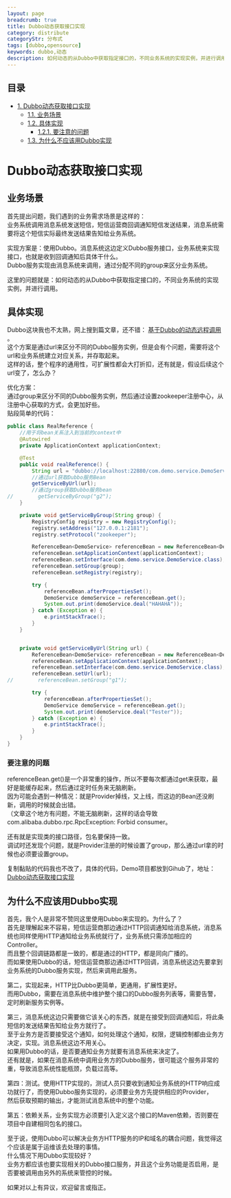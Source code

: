 ```yaml
---
layout: page
breadcrumb: true
title: Dubbo动态获取接口实现
category: distribute
categoryStr: 分布式
tags: [dubbo,opensource]
keywords: dubbo,动态
description: 如何动态的从Dubbo中获取指定接口的，不同业务系统的实现实例，并进行调用。
---
```

<div id="table-of-contents">
<h2>目录</h2>
<div id="text-table-of-contents">
<ul>
<li><a href="#sec-1">1. Dubbo动态获取接口实现</a>
<ul>
<li><a href="#sec-1-1">1.1. 业务场景</a></li>
<li><a href="#sec-1-2">1.2. 具体实现</a>
<ul>
<li><a href="#sec-1-2-1">1.2.1. 要注意的问题</a></li>
</ul>
</li>
<li><a href="#sec-1-3">1.3. 为什么不应该用Dubbo实现</a></li>
</ul>
</li>
</ul>
</div>
</div>

# Dubbo动态获取接口实现<a id="sec-1" name="sec-1"></a>

## 业务场景<a id="sec-1-1" name="sec-1-1"></a>

首先提出问题，我们遇到的业务需求场景是这样的：  
业务系统调用消息系统发送短信，短信运营商回调通知短信发送结果，消息系统需要将这个短信实际最终发送结果告知给业务系统。  

实现方案是：使用Dubbo。消息系统这边定义Dubbo服务接口，业务系统来实现接口，也就是收到回调通知后具体干什么。  
Dubbo服务实现由消息系统来调用，通过分配不同的group来区分业务系统。  

这里的问题就是：如何动态的从Dubbo中获取指定接口的，不同业务系统的实现实例，并进行调用。  

## 具体实现<a id="sec-1-2" name="sec-1-2"></a>

Dubbo这块我也不太熟，网上搜到篇文章，还不错： [基于Dubbo的动态远程调用](https://blog.csdn.net/michaelzhaozero/article/details/44079655) 。  
这个方案是通过url来区分不同的Dubbo服务实例，但是会有个问题，需要将这个url和业务系统建立对应关系，并存取起来。  
这样的话，整个程序的通用性，可扩展性都会大打折扣，还有就是，假设后续这个url变了，怎么办？  

优化方案：  
通过group来区分不同的Dubbo服务实例，然后通过设置zookeeper注册中心，从注册中心获取的方式，会更加好些。  
贴段简单的代码：  
```java
public class RealReference {
    //用于将bean关系注入到当前的context中  
    @Autowired
    private ApplicationContext applicationContext;

    @Test
    public void realReference() {
        String url = "dubbo://localhost:22880/com.demo.service.DemoService";
        //通过url获取Dubbo服务Bean
        getServiceByUrl(url);
        //通过group获取Dubbo服务bean
//        getServiceByGroup("g2");
    }

    private void getServiceByGroup(String group) {
        RegistryConfig registry = new RegistryConfig();
        registry.setAddress("127.0.0.1:2181");
        registry.setProtocol("zookeeper");

        ReferenceBean<DemoService> referenceBean = new ReferenceBean<DemoService>();
        referenceBean.setApplicationContext(applicationContext);
        referenceBean.setInterface(com.demo.service.DemoService.class);
        referenceBean.setGroup(group);
        referenceBean.setRegistry(registry);

        try {
            referenceBean.afterPropertiesSet();
            DemoService demoService = referenceBean.get();
            System.out.print(demoService.deal("HAHAHA"));
        } catch (Exception e) {
            e.printStackTrace();
        }
    }


    private void getServiceByUrl(String url) {
        ReferenceBean<DemoService> referenceBean = new ReferenceBean<DemoService>();
        referenceBean.setApplicationContext(applicationContext);
        referenceBean.setInterface(com.demo.service.DemoService.class);
        referenceBean.setUrl(url);
//        referenceBean.setGroup("g1");

        try {
            referenceBean.afterPropertiesSet();
            DemoService demoService = referenceBean.get();
            System.out.print(demoService.deal("Tester"));
        } catch (Exception e) {
            e.printStackTrace();
        }
    }
}  

```

### 要注意的问题<a id="sec-1-2-1" name="sec-1-2-1"></a>

referenceBean.get()是一个非常重的操作，所以不要每次都通过get来获取，最好是能缓存起来，然后通过定时任务来无脑刷新。  
因为可能会遇到一种情况：就是Provider掉线，又上线，而这边的Bean还没刷新，调用的时候就会出错。  
（文章这个地方有问题，不能无脑刷新，这样的话会导致com.alibaba.dubbo.rpc.RpcException: Forbid consumer。  

还有就是实现类的接口路径，包名要保持一致。  
调试时还发现个问题，就是Provider注册的时候设置了group，那么通过url拿的时候也必须要设置group。  

复制黏贴的代码我也不改了，具体的代码，Demo项目都放到Gihub了，地址：  
[Dubbo动态获取接口实现](https://github.com/songxin1990/dubbo-dynamic-impl)  

## 为什么不应该用Dubbo实现<a id="sec-1-3" name="sec-1-3"></a>

首先，我个人是非常不赞同这里使用Dubbo来实现的。为什么了？  
首先是理解起来不容易，短信运营商那边通过HTTP回调通知给消息系统，消息系统也同样使用HTTP通知给业务系统就行了，业务系统只需添加相应的Controller。  
而且整个回调链路都是一致的，都是通过的HTTP，都是同向广播的。  
而如果使用Dubbo的话，短信运营商那边通过HTTP回调，消息系统这边先要拿到业务系统的Dubbo服务实现，然后来调用此服务。  

第二，实现起来，HTTP比Dubbo更简单，更通用，扩展性更好。  
而用Dubbo，需要在消息系统中维护整个接口的Dubbo服务列表等，需要告警，定时刷新服务实例等。 

第三，消息系统这边只需要做它该关心的东西，就是在接受到回调通知后，将此条短信的发送结果告知给业务方就行了。  
至于业务方是否要接受这个通知，如何处理这个通知，权限，逻辑控制都由业务方决定，实现。消息系统这边不用关心。  
如果用Dubbo的话，是否要通知业务方就要有消息系统来决定了。  
还有就是，如果在消息系统中调用业务方的Dubbo服务，很可能这个服务非常的重，导致消息系统性能瓶颈，负载过高等。  

第四：测试。使用HTTP实现的，测试人员只要收到通知业务系统的HTTP响应成功就行了，而使用Dubbo服务实现的，必须要业务方先提供相应的Provider，  
然后获取预期的输出，才能测试消息系统中的整个功能。  

第五：依赖关系，业务实现方必须要引入定义这个接口的Maven依赖，否则要在项目中自建相同包名的接口。  

至于说，使用Dubbo可以解决业务方HTTP服务的IP和域名的耦合问题，我觉得这个应该是属于运维该去处理的事情。  
什么情况下用Dubbo实现较好？  
业务方都应该也要实现相关的Dubbo接口服务，并且这个业务功能是否启用，是否要被调用由另外的系统来管控的时候。  

如果对以上有异议，欢迎留言或指正。  
